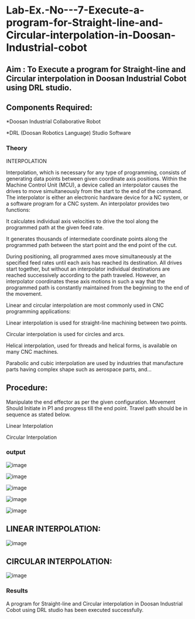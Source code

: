 # Lab-Ex.-No---7-Execute-a-program-for-Straight-line-and-Circular-interpolation-in-Doosan-Industrial-cobot
## Aim : To Execute a program for Straight-line and Circular interpolation in Doosan Industrial Cobot using DRL studio.

## Components Required:

*Doosan Industrial Collaborative Robot

*DRL (Doosan Robotics Language) Studio Software

### Theory 
INTERPOLATION

Interpolation, which is necessary for any type of programming, consists of generating data points between given coordinate axis positions. Within the Machine Control Unit (MCU), a device called an interpolator causes the drives to move simultaneously from the start to the end of the command. The interpolator is either an electronic hardware device for a NC system, or a software program for a CNC system. An interpolator provides two functions:

It calculates individual axis velocities to drive the tool along the programmed path at the given feed rate.

It generates thousands of intermediate coordinate points along the programmed path between the start point and the end point of the cut.

During positioning, all programmed axes move simultaneously at the specified feed rates until each axis has reached its destination. All drives start together, but without an interpolator individual destinations are reached successively according to the path traveled. However, an interpolator coordinates these axis motions in such a way that the programmed path is constantly maintained from the beginning to the end of the movement.

Linear and circular interpolation are most commonly used in CNC programming applications:

Linear interpolation is used for straight-line machining between two points.

Circular interpolation is used for circles and arcs.

Helical interpolation, used for threads and helical forms, is available on many CNC machines.

Parabolic and cubic interpolation are used by industries that manufacture parts having complex shape such as aerospace parts, and...

## Procedure:

Manipulate the end effector as per the given configuration. Movement Should Initiate in P1 and progress till the end point. Travel path should be in sequence as stated below.

Linear Interpolation


Circular Interpolation

### output

![image](https://github.com/MIRUDHULA-DHANARAJ/Lab-Ex.-No---7-Execute-a-program-for-Straight-line-and-Circular-interpolation-in-Doosan-Industrial-C/assets/94828147/ff530653-27e3-4e71-ae58-8d1308f72549)

![image](https://github.com/MIRUDHULA-DHANARAJ/Lab-Ex.-No---7-Execute-a-program-for-Straight-line-and-Circular-interpolation-in-Doosan-Industrial-C/assets/94828147/e27cc480-38c1-4932-9b65-71de6ff3f9c6)

![image](https://github.com/MIRUDHULA-DHANARAJ/Lab-Ex.-No---7-Execute-a-program-for-Straight-line-and-Circular-interpolation-in-Doosan-Industrial-C/assets/94828147/d7ab07e8-b2e3-4372-9f76-05029291a326)

![image](https://github.com/MIRUDHULA-DHANARAJ/Lab-Ex.-No---7-Execute-a-program-for-Straight-line-and-Circular-interpolation-in-Doosan-Industrial-C/assets/94828147/6c688b06-ef97-49ad-b650-f8a33b7bcc5e)

![image](https://github.com/MIRUDHULA-DHANARAJ/Lab-Ex.-No---7-Execute-a-program-for-Straight-line-and-Circular-interpolation-in-Doosan-Industrial-C/assets/94828147/1855735b-7cc4-4cff-85d8-1e012194face)

## LINEAR INTERPOLATION:

![image](https://github.com/MIRUDHULA-DHANARAJ/Lab-Ex.-No---7-Execute-a-program-for-Straight-line-and-Circular-interpolation-in-Doosan-Industrial-C/assets/94828147/ff0e80d9-5726-45d2-bb66-c52599708fc6)

## CIRCULAR INTERPOLATION:

![image](https://github.com/MIRUDHULA-DHANARAJ/Lab-Ex.-No---7-Execute-a-program-for-Straight-line-and-Circular-interpolation-in-Doosan-Industrial-C/assets/94828147/91fd942f-bae5-4689-a715-d793d7d538c0)

### Results 

A program for Straight-line and Circular interpolation in Doosan Industrial Cobot using DRL studio has been executed successfully.



 
